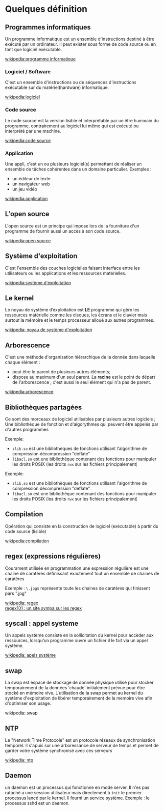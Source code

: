 # Quelques définition

## Programmes informatiques

Un programme informatique est un ensemble d'instructions destiné à être exécuté par un ordinateur. Il peut exister sous forme de code source ou en tant que logiciel exécutable.

[wikipedia:programme informatique](https://fr.wikipedia.org/wiki/Programme_informatique)

### Logiciel / Software

C'est un ensemble d'instructions ou de séquences d'instructions exécutable sur du matériel(hardware) informatique.

[wikipedia:logiciel](https://fr.wikipedia.org/wiki/Logiciel)

### Code source

Le code source est la version lisible et interprétable par un être hummain du programme, contrairement au logiciel lui même qui est exécuté ou interprété par une machine.

[wikipedia:code source](https://fr.wikipedia.org/wiki/Code_source)

### Application

Une appli, c'est un ou plusieurs logiciel(s) permettant de réaliser un ensemble de tâches cohérentes dans un domaine particulier.
Exemples :

* un éditeur de texte
* un navigateur web
* un jeu vidéo

[wikipedia:application](https://fr.wikipedia.org/wiki/Application_(informatique))

## L'open source

L'open source est un principe qui impose lors de la fourniture d'un programme de fournir aussi un accès à son code source.

[wikipedia:open source](https://fr.wikipedia.org/wiki/Open_source)

## Système d'exploitation

C'est l'ensemble des couches logicielles faisant interface entre les utilisateurs ou les applications et les ressources matérielles.

[wikipedia:système d'exploitation](https://fr.wikipedia.org/wiki/Syst%C3%A8me_d%27exploitation)

## Le kernel

Le noyau de système d’exploitation est **LE** programme qui gère les ressources matérielle comme les disques, les écrans et le clavier mais surtout la mémoire et le temps processeur alloué aux autres programmes.

[wikipedia: noyau de système d'exploitation](https://fr.wikipedia.org/wiki/Noyau_de_syst%C3%A8me_d%27exploitation)

## Arborescence

C'est une méthode d'organisation hiérarchique de la donnée dans laquelle chaque élément :

* peut être le parent de plusieurs autres éléments;
* dispose au maximum d'un seul parent.
La **racine** est le point de départ de l'arborescence ; c'est aussi le seul élément qui n'a pas de parent.

[wikipedia:arborescence](https://fr.wikipedia.org/wiki/Arborescence)

## Bibliothèques partagées

Ce sont des morceaux de logiciel utilisables par plusieurs autres logiciels ; Une bibliothèque de fonction et d'algorythmes qui peuvent être appelés par d'autres programmes

Exemple:

* `zlib.so` est une bibliothèques de fonctions utilisant l'algorithme de compression décompression "deflate"
* `libacl.so` est une bibliothèque contenant des fonctions pour manipuler les droits POSIX (les droits `rwx` sur les fichiers principalement)

Exemple:

* `zlib.so` est une bibliothèques de fonctions utilisant l'algorithme de compression décompression "deflate"
* `libacl.so` est une bibliothèque contenant des fonctions pour manipuler les droits POSIX (les droits `rwx` sur les fichiers principalement)

## Compilation

Opération qui consiste en la construction de logiciel (exécutable) à partir du code source (lisible)

[wikipedia:compilation](https://fr.wikipedia.org/wiki/Compilateur)

## regex (expressions régulières)

Courament utilisée en programmation une expression régulière est une chaine de caratères définissant exactement tout un ensemble de chaines de caratères

Exemple : `\.jpg$` représente toute les chaines de caratères qui finissent pars ".jpg"

[wikipedia: regex](https://fr.wikipedia.org/wiki/regex)  
[regex101 : un site sympa sur les regex](https://regex101.com/)

## syscall : appel systeme

Un appels système consiste en la sollicitation du kernel pour accèder aux ressources, lorsqu'un programme ouvre un fichier il le fait via un appel système.

[wikipedia: apels système](https://fr.wikipedia.org/wiki/Appel_syst%C3%A8me)

## swap

La swap est espace de stockage de donnée physique utilisé pour stocker temporairement de la données 'chaude' initialement prévue pour être stocké en mémoire vive. L'utilisation de la swap permet au kernel du système d'exploitation de libérer temporairement de la memoire vive afin d'optimiser son usage.

[wikipedia: swap](https://fr.wikipedia.org/wiki/Espace_d%27%C3%A9change)

## NTP

Le "Network Time Protocole" est un protocole réseaux de synchronisation temporel. Il s'apuis sur une arboressance de serveur de temps et permet de garder votre système synchronisé avec ces serveurs

[wikipedia: ntp](https://fr.wikipedia.org/wiki/Network_Time_Protocol)

## Daemon

un daemon est un processus qui fonctionne en mode server. Il n'es pas rataché a une session utilisateur mais directement à `init` le premier processus lancé par le kernel. Il fourni un service système. Exemple : le processus sshd est un daemon.
